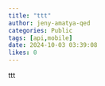 ```yaml
---
title: "ttt"
author: jeny-amatya-qed
categories: Public
tags: [api,mobile]
date: 2024-10-03 03:39:08 
likes: 0
---
```


ttt